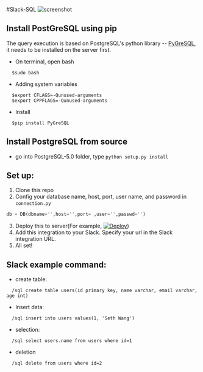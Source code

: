 #Slack-SQL
![screenshot](http://g.recordit.co/bpXw88G5hz.gif)

## Install PostGreSQL using pip

The query execution is based on PostgreSQL's python library -- [PyGreSQL](http://www.pygresql.org/), it needs to be installed on the server first.

- On terminal, open bash
```
  $sudo bash
```
- Adding system variables
```
  $export CFLAGS=-Qunused-arguments
  $export CPPFLAGS=-Qunused-arguments
```
- Install
```
  $pip install PyGreSQL
```

## Install PostgreSQL from source
- go into PostgreSQL-5.0 folder, type ```python setup.py install```

## Set up:
1. Clone this repo
2. Config your database name, host, port, user name, and password in ```connection.py```
```python
db = DB(dbname='',host='',port= ,user='',passwd='')
```
3. Deploy this to server(For example, [![Deploy](https://www.herokucdn.com/deploy/button.svg)](https://heroku.com/deploy))
4. Add this integration to your Slack. Specify your url in the Slack integration URL.
5. All set!

## Slack example command:
- create table:
```
  /sql create table users(id primary key, name varchar, email varchar, age int)
```
- Insert data:
```
  /sql insert into users values(1, 'Seth Wang')
```
- selection:
```
  /sql select users.name from users where id=1
```
- deletion
```
  /sql delete from users where id=2
```
